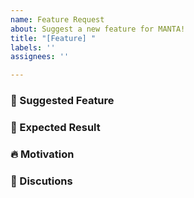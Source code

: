 ```yaml
---
name: Feature Request
about: Suggest a new feature for MANTA!
title: "[Feature] "
labels: ''
assignees: ''

---
```


<!--- 
We really appreciate your contribution. 
Thank you so much in advance
-->

### 🚀  Suggested Feature 
<!--- 
Please describe the suggested feature in detail :) 
It would be really nice if you could add a sudo code-blocks related to the feature
-->

### 🎉 Expected Result
<!--- 
Please describe the expected result.
It would be really nice if you could add a sudo code-blocks.
-->

### 🔥 Motivation
<!--- Please describe the source you got motivations from (if neccessary)-->


### 🐤 Discutions
<!--- 
Please put list of topics you want to discuss. (if necessary)

- [ ] any topic you want to dicsuss
-->
